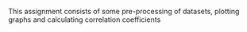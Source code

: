 This assignment consists of some pre-processing of datasets, plotting graphs and calculating correlation coefficients 
